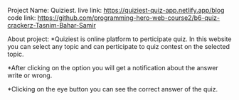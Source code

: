 Project Name: Quiziest.
live link: https://quiziest-quiz-app.netlify.app/blog
code link: https://github.com/programming-hero-web-course2/b6-quiz-crackerz-Tasnim-Bahar-Samir

About project:
*Quiziest is online platform to perticipate quiz.
In this website you can select any topic and can perticipate to
quiz contest on the selected topic.

*After clicking on the option you will get a notification about the answer write or wrong.

*Clicking on the eye button you can see the correct answer of the 
quiz.

